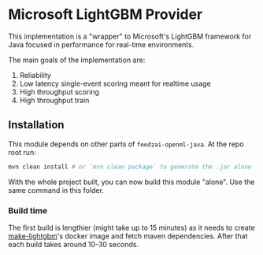 # Microsoft LightGBM Provider

This implementation is a "wrapper" to Microsoft's LightGBM framework for Java focused in performance for real-time environments.

The main goals of the implementation are:

1.  Reliability
2.  Low latency single-event scoring meant for realtime usage
3.  High throughput scoring
4.  High throughput train

## Installation

This module depends on other parts of `feedzai-openml-java`. At the repo root run:

```bash
mvn clean install # or `mvn clean package` to generate the .jar alone
```

With the whole project built, you can now build this module "alone". Use the same command in this folder.


### Build time

The first build is lengthier (might take up to 15 minutes) as it needs to create [make-lightgbm](https://github.com/feedzai/make-lightgbm/)'s docker image and fetch maven dependencies. After that each build takes around 10-30 seconds.


